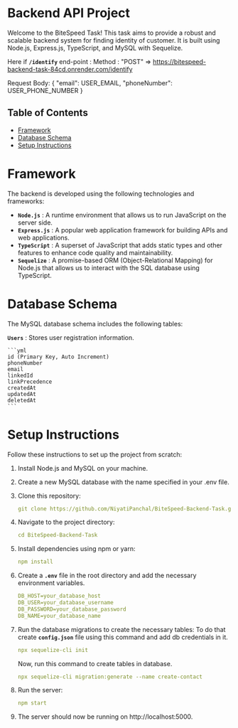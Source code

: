 # Backend API Project

Welcome to the BiteSpeed Task! This task aims to provide a robust and scalable backend system for finding identity of customer. It is built using Node.js, Express.js, TypeScript, and MySQL with Sequelize.

Here if **`/identify`** end-point : Method : "POST" => https://bitespeed-backend-task-84cd.onrender.com/identify

Request Body:
{
"email": USER_EMAIL,
"phoneNumber": USER_PHONE_NUMBER
}

## Table of Contents

<!--ts-->

- [Framework](#framework)
- [Database Schema](#database-schema)
- [Setup Instructions](#setup-instructions)
<!--te-->

# Framework

The backend is developed using the following technologies and frameworks:

- **`Node.js`** : A runtime environment that allows us to run JavaScript on the server side.
- **`Express.js`** : A popular web application framework for building APIs and web applications.
- **`TypeScript`** : A superset of JavaScript that adds static types and other features to enhance code quality and maintainability.
- **`Sequelize`** : A promise-based ORM (Object-Relational Mapping) for Node.js that allows us to interact with the SQL database using TypeScript.

# Database Schema

The MySQL database schema includes the following tables:

**`Users`** : Stores user registration information.

    ```yml
    id (Primary Key, Auto Increment)
    phoneNumber
    email
    linkedId
    linkPrecedence
    createdAt
    updatedAt
    deletedAt
    ```

# Setup Instructions

Follow these instructions to set up the project from scratch:

1. Install Node.js and MySQL on your machine.

2. Create a new MySQL database with the name specified in your .env file.

3. Clone this repository:

   ```yml
   git clone https://github.com/NiyatiPanchal/BiteSpeed-Backend-Task.git
   ```

4. Navigate to the project directory:

   ```yml
   cd BiteSpeed-Backend-Task
   ```

5. Install dependencies using npm or yarn:

   ```yml
   npm install
   ```

6. Create a **`.env`** file in the root directory and add the necessary environment variables.

   ```yml
   DB_HOST=your_database_host
   DB_USER=your_database_username
   DB_PASSWORD=your_database_password
   DB_NAME=your_database_name
   ```

7. Run the database migrations to create the necessary tables:
   To do that create **`config.json`** file using this command and add db credentials in it.

   ```yml
   npx sequelize-cli init
   ```

   Now, run this command to create tables in database.

   ```yml
   npx sequelize-cli migration:generate --name create-contact
   ```

8. Run the server:

   ```yml
   npm start
   ```

9. The server should now be running on http://localhost:5000.
